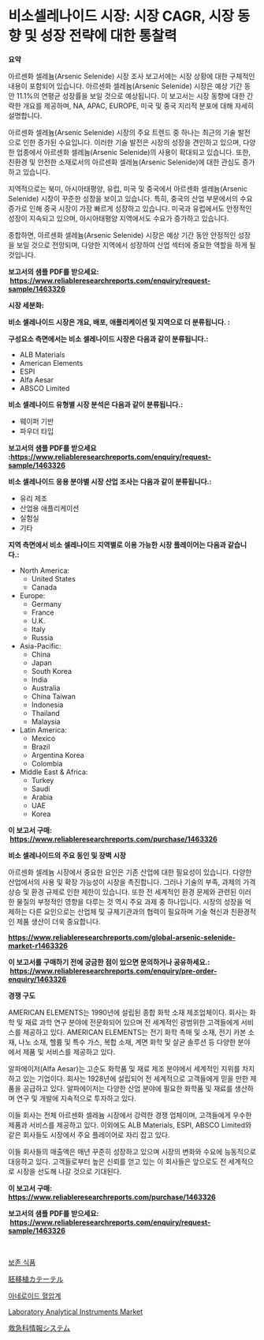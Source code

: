 <p><h1>비소셀레나이드 시장: 시장 CAGR, 시장 동향 및 성장 전략에 대한 통찰력</h1></p><p><strong>요약</strong></p>
<p><p>아르센화 셀레늄(Arsenic Selenide) 시장 조사 보고서에는 시장 상황에 대한 구체적인 내용이 포함되어 있습니다. 아르센화 셀레늄(Arsenic Selenide) 시장은 예상 기간 동안 11.1%의 연평균 성장률을 보일 것으로 예상됩니다. 이 보고서는 시장 동향에 대한 간략한 개요를 제공하며, NA, APAC, EUROPE, 미국 및 중국 지리적 분포에 대해 자세히 설명합니다.</p><p>아르센화 셀레늄(Arsenic Selenide) 시장의 주요 트렌드 중 하나는 최근의 기술 발전으로 인한 증가된 수요입니다. 이러한 기술 발전은 시장의 성장을 견인하고 있으며, 다양한 업종에서 아르센화 셀레늄(Arsenic Selenide)의 사용이 확대되고 있습니다. 또한, 친환경 및 안전한 소재로서의 아르센화 셀레늄(Arsenic Selenide)에 대한 관심도 증가하고 있습니다.</p><p>지역적으로는 북미, 아시아태평양, 유럽, 미국 및 중국에서 아르센화 셀레늄(Arsenic Selenide) 시장이 꾸준한 성장을 보이고 있습니다. 특히, 중국의 산업 부문에서의 수요 증가로 인해 중국 시장이 가장 빠르게 성장하고 있습니다. 미국과 유럽에서도 안정적인 성장이 지속되고 있으며, 아시아태평양 지역에서도 수요가 증가하고 있습니다.</p><p>종합하면, 아르센화 셀레늄(Arsenic Selenide) 시장은 예상 기간 동안 안정적인 성장을 보일 것으로 전망되며, 다양한 지역에서 성장하여 산업 섹터에 중요한 역할을 하게 될 것입니다.</p></p>
<p><strong>보고서의 샘플 PDF를 받으세요: &nbsp;<a href="https://www.reliableresearchreports.com/enquiry/request-sample/1463326">https://www.reliableresearchreports.com/enquiry/request-sample/1463326</a></strong></p>
<p><strong>시장 세분화:</strong></p>
<p><strong> 비소 셀레나이드 시장은 개요, 배포, 애플리케이션 및 지역으로 더 분류됩니다. :</strong></p>
<p><strong>구성요소 측면에서는 비소 셀레나이드 시장은 다음과 같이 분류됩니다.:</strong></p>
<p><ul><li>ALB Materials</li><li>American Elements</li><li>ESPI</li><li>Alfa Aesar</li><li>ABSCO Limited</li></ul></p>
<p><strong> 비소 셀레나이드 유형별 시장 분석은 다음과 같이 분류됩니다.:</strong></p>
<p><ul><li>웨이퍼 기반</li><li>파우더 타입</li></ul></p>
<p><strong>보고서의 샘플 PDF를 받으세요 :<a href="https://www.reliableresearchreports.com/enquiry/request-sample/1463326">https://www.reliableresearchreports.com/enquiry/request-sample/1463326</a></strong></p>
<p><strong> 비소 셀레나이드 응용 분야별 시장 산업 조사는 다음과 같이 분류됩니다.:</strong></p>
<p><ul><li>유리 제조</li><li>산업용 애플리케이션</li><li>실험실</li><li>기타</li></ul></p>
<p><strong>지역 측면에서 비소 셀레나이드 지역별로 이용 가능한 시장 플레이어는 다음과 같습니다.:</strong></p>
<p><ul>
    <li>
        North America:
        <ul>
            <li>United States</li>
            <li>Canada</li>
        </ul>
    </li>
    <li>
        Europe:
        <ul>
            <li>Germany</li>
            <li>France</li>
            <li>U.K.</li>
            <li>Italy</li>
            <li>Russia</li>
        </ul>
    </li>
    <li>
        Asia-Pacific:
        <ul>
            <li>China</li>
            <li>Japan</li>
            <li>South Korea</li>
            <li>India</li>
            <li>Australia</li>
            <li>China Taiwan</li>
            <li>Indonesia</li>
            <li>Thailand</li>
            <li>Malaysia</li>
        </ul>
    </li>
    <li>
        Latin America:
        <ul>
            <li>Mexico</li>
            <li>Brazil</li>
            <li>Argentina Korea</li>
            <li>Colombia</li>
        </ul>
    </li>
    <li>
        Middle East & Africa:
        <ul>
            <li>Turkey</li>
            <li>Saudi</li>
            <li>Arabia</li>
            <li>UAE</li>
            <li>Korea</li>
        </ul>
    </li>
    </ul></p>
<p><strong>이 보고서 구매: &nbsp;<a href="https://www.reliableresearchreports.com/purchase/1463326">https://www.reliableresearchreports.com/purchase/1463326</a></strong></p>
<p><strong>비소 셀레나이드의 주요 동인 및 장벽 시장</strong></p>
<p><p>아르센화 셀레늄 시장에서 중요한 요인은 기존 산업에 대한 필요성이 있습니다. 다양한 산업에서의 사용 및 확장 가능성이 시장을 촉진합니다. 그러나 기술의 부족, 과제의 가격 상승 및 환경 규제로 인한 제한이 있습니다. 또한 전 세계적인 환경 문제와 관련된 이러한 물질의 부정적인 영향을 다루는 것 역시 주요 과제 중 하나입니다. 시장의 성장을 억제하는 다른 요인으로는 산업체 및 규제기관과의 협력이 필요하며 기술 혁신과 친환경적인 제품 생산이 더욱 중요합니다.</p></p>
<p><strong><a href="https://www.reliableresearchreports.com/global-arsenic-selenide-market-r1463326">https://www.reliableresearchreports.com/global-arsenic-selenide-market-r1463326</a></strong></p>
<p><strong>이 보고서를 구매하기 전에 궁금한 점이 있으면 문의하거나 공유하세요.: &nbsp;<a href="https://www.reliableresearchreports.com/enquiry/pre-order-enquiry/1463326">https://www.reliableresearchreports.com/enquiry/pre-order-enquiry/1463326</a></strong></p>
<p><strong>경쟁 구도</strong></p>
<p><p>AMERICAN ELEMENTS는 1990년에 설립된 종합 화학 소재 제조업체이다. 회사는 화학 및 재료 과학 연구 분야에 전문화되어 있으며 전 세계적인 광범위한 고객들에게 서비스를 제공하고 있다. AMERICAN ELEMENTS는 전기 화학 촉매 및 소재, 전기 카본 소재, 나노 소재, 헬륨 및 특수 가스, 복합 소재, 계면 화학 및 살균 솔루션 등 다양한 분야에서 제품 및 서비스를 제공하고 있다.</p><p>알파에이저(Alfa Aesar)는 고순도 화학품 및 재료 제조 분야에서 세계적인 지위를 차지하고 있는 기업이다. 회사는 1928년에 설립되어 전 세계적으로 고객들에게 믿을 만한 제품을 공급하고 있다. 알파에이저는 다양한 산업 분야에 필요한 화학품 및 재료를 생산하며 연구 및 개발에 지속적으로 투자하고 있다.</p><p>이들 회사는 전체 아르센화 셀레늄 시장에서 강력한 경쟁 업체이며, 고객들에게 우수한 제품과 서비스를 제공하고 있다. 이외에도 ALB Materials, ESPI, ABSCO Limited와 같은 회사들도 시장에서 주요 플레이어로 자리 잡고 있다.</p><p>이들 회사들의 매출액은 매년 꾸준히 성장하고 있으며 시장의 변화와 수요에 능동적으로 대응하고 있다. 고객들로부터 높은 신뢰를 얻고 있는 이 회사들은 앞으로도 전 세계적으로 시장을 선도해 나갈 것으로 기대된다.</p></p>
<p><strong>이 보고서 구매: &nbsp; <a href="https://www.reliableresearchreports.com/purchase/1463326">https://www.reliableresearchreports.com/purchase/1463326</a></strong></p>
<p><strong>보고서의 샘플 PDF를 받으세요: &nbsp;<a href="https://www.reliableresearchreports.com/enquiry/request-sample/1463326">https://www.reliableresearchreports.com/enquiry/request-sample/1463326</a></strong><strong></strong></p>
<p>&nbsp;</p>
<p><p><a href="https://medium.com/@nikitaschaefer/%EB%B3%B4%EC%A1%B4-%EC%8B%9C%EC%9E%A5-%EB%B3%B4%EA%B3%A0%EC%84%9C%EB%8A%94-%EC%9D%B4-%EC%8B%9C%EC%9E%A5%EC%9D%98-%EC%B5%9C%EC%8B%A0-%EB%8F%99%ED%96%A5%EA%B3%BC-%EC%84%B1%EC%9E%A5-%EA%B8%B0%ED%9A%8C%EB%A5%BC-%EB%B3%B4%EC%97%AC%EC%A4%8D%EB%8B%88%EB%8B%A4-29e9b834713c">보존 식품</a></p><p><a href="https://medium.com/@jewelmohr96/%E8%83%9A%E7%A7%BB%E6%A4%8D%E3%82%AB%E3%83%86%E3%83%BC%E3%83%86%E3%83%AB%E5%B8%82%E5%A0%B4%E8%A6%8F%E6%A8%A1-cagr-%E3%83%88%E3%83%AC%E3%83%B3%E3%83%892024-2030-d0b6b9655361">胚移植カテーテル</a></p><p><a href="https://medium.com/@nikitaschaefer/%EC%95%84%EB%84%A4%EB%A1%9C%EC%9D%B4%EB%93%9C-%EC%8A%A4%ED%94%BC%EA%B7%B8%EB%AA%A8%EB%A7%88%EB%85%B8%EB%AF%B8%ED%84%B0-%EC%8B%9C%EC%9E%A5-%EB%A9%94%ED%8A%B8%EB%A6%AD%EC%8A%A4-%ED%95%B4%EB%8F%85-%EC%8B%9C%EC%9E%A5-%EC%A0%90%EC%9C%A0%EC%9C%A8-%ED%8A%B8%EB%A0%8C%EB%93%9C-%EB%B0%8F-%EC%84%B1%EC%9E%A5-%ED%8C%A8%ED%84%B4-5825172b1ac2">아네로이드 혈압계</a></p><p><a href="https://github.com/WillieWoodard/Market-Research-Report-List-4/blob/main/laboratory-analytical-instruments-market.md">Laboratory Analytical Instruments Market</a></p><p><a href="https://medium.com/@jewelmohr96/%E7%B7%8A%E6%80%A5%E5%AF%BE%E5%BF%9C%E9%83%A8%E9%96%80%E6%83%85%E5%A0%B1%E3%82%B7%E3%82%B9%E3%83%86%E3%83%A0%E3%81%AE%E5%B8%82%E5%A0%B4%E6%B4%9E%E5%AF%9F-%E5%B8%82%E5%A0%B4%E5%8B%95%E5%90%91-%E6%88%90%E9%95%B7-2024%E5%B9%B4%E3%81%8B%E3%82%892031%E5%B9%B4%E3%81%BE%E3%81%A7%E3%81%AE%E4%BA%88%E6%B8%AC-997bb5ed7c50">救急科情報システム</a></p></p>